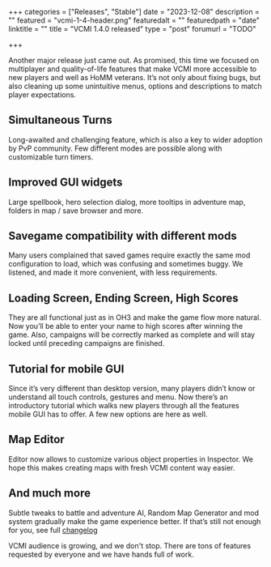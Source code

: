 +++
categories = ["Releases", "Stable"]
date = "2023-12-08"
description = ""
featured = "vcmi-1-4-header.png"
featuredalt = ""
featuredpath = "date"
linktitle = ""
title = "VCMI 1.4.0 released"
type = "post"
forumurl = "TODO"

+++

Another major release just came out. As promised, this time we focused on multiplayer and quality-of-life features that make VCMI more accessible to new players and well as HoMM veterans. It’s not only about fixing bugs, but also cleaning up some unintuitive menus, options and descriptions to match player expectations.

## Simultaneous Turns
Long-awaited and challenging feature, which is also a key to wider adoption by PvP community. Few different modes are possible along with customizable turn timers.

## Improved GUI widgets
Large spellbook, hero selection dialog, more tooltips in adventure map, folders in map / save browser and more.

## Savegame compatibility with different mods
Many users complained that saved games require exactly the same mod configuration to load, which was confusing and sometimes buggy. We listened, and made it more convenient, with less requirements.

## Loading Screen, Ending Screen, High Scores
They are all functional just as in OH3 and make the game flow more natural. Now you’ll be able to enter your name to high scores after winning the game. Also, campaigns will be correctly marked as complete and will stay locked until preceding campaigns are finished.

## Tutorial for mobile GUI
Since it’s very different than desktop version, many players didn’t know or understand all touch controls, gestures and menu. Now there’s an introductory tutorial which walks new players through all the features mobile GUI has to offer. A few new options are here as well.

## Map Editor
Editor now allows to customize various object properties in Inspector. We hope this makes creating maps with fresh VCMI content way easier.

## And much more
Subtle tweaks to battle and adventure AI, Random Map Generator and mod system gradually make the game experience better. If that’s still not enough for you, see full [changelog](https://github.com/vcmi/vcmi/blob/develop/ChangeLog.md#132---140)

VCMI audience is growing, and we don't stop. There are tons of features requested by everyone and we have hands full of work.